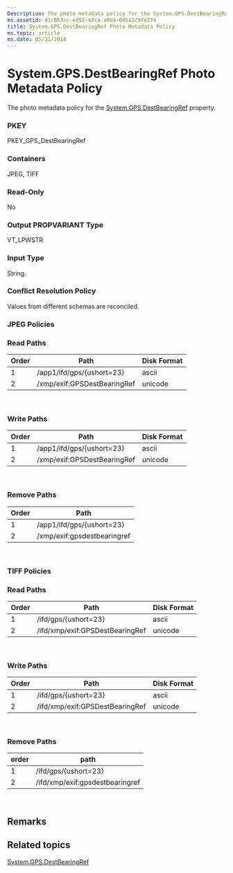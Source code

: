 ```yaml
---
Description: The photo metadata policy for the System.GPS.DestBearingRef property.
ms.assetid: d1c8b3cc-ed52-43ca-a0ba-045a2c5fe274
title: System.GPS.DestBearingRef Photo Metadata Policy
ms.topic: article
ms.date: 05/31/2018
---
```


# System.GPS.DestBearingRef Photo Metadata Policy

The photo metadata policy for the [System.GPS.DestBearingRef](../properties/props-system-gps-destbearingref.md) property.

### PKEY

PKEY\_GPS\_DestBearingRef

### Containers

JPEG, TIFF

### Read-Only

No

### Output PROPVARIANT Type

VT\_LPWSTR

### Input Type

String.

### Conflict Resolution Policy

Values from different schemas are reconciled.

### JPEG Policies

### Read Paths



| Order | Path                        | Disk Format |
|-------|-----------------------------|-------------|
| 1     | /app1/ifd/gps/{ushort=23}   | ascii       |
| 2     | /xmp/exif:GPSDestBearingRef | unicode     |



 

### Write Paths



| Order | Path                        | Disk Format |
|-------|-----------------------------|-------------|
| 1     | /app1/ifd/gps/{ushort=23}   | ascii       |
| 2     | /xmp/exif:GPSDestBearingRef | unicode     |



 

### Remove Paths



| Order | Path                        |
|-------|-----------------------------|
| 1     | /app1/ifd/gps/{ushort=23}   |
| 2     | /xmp/exif:gpsdestbearingref |



 

### TIFF Policies

### Read Paths



| Order | Path                            | Disk Format |
|-------|---------------------------------|-------------|
| 1     | /ifd/gps/{ushort=23}            | ascii       |
| 2     | /ifd/xmp/exif:GPSDestBearingRef | unicode     |



 

### Write Paths



| Order | Path                            | Disk Format |
|-------|---------------------------------|-------------|
| 1     | /ifd/gps/{ushort=23}            | ascii       |
| 2     | /ifd/xmp/exif:GPSDestBearingRef | unicode     |



 

### Remove Paths



| order | path                            |
|-------|---------------------------------|
| 1     | /ifd/gps/{ushort=23}            |
| 2     | /ifd/xmp/exif:gpsdestbearingref |



 

## Remarks

## Related topics

<dl> <dt>

[System.GPS.DestBearingRef](../properties/props-system-gps-destbearingref.md)
</dt> </dl>

 

 